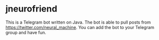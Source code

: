 # jneurofriend

This is a Telegram bot written on Java. 
The bot is able to pull posts from https://twitter.com/neural_machine.
You can add the bot to your Telegram group and have fun.

